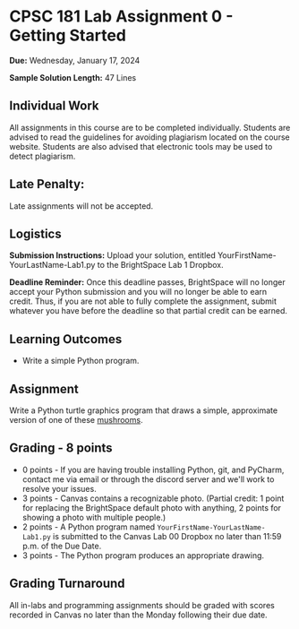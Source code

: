 # CPSC 181 Lab Assignment 0 - Getting Started

**Due:** Wednesday, January 17, 2024

**Sample Solution Length:** 47 Lines

## Individual Work

All assignments in this course are to be completed individually. Students are advised to read the guidelines for avoiding plagiarism located on the course website. Students are also advised that electronic tools may be used to detect plagiarism.

## Late Penalty:

Late assignments will not be accepted.

## Logistics

**Submission Instructions:** Upload your solution, entitled YourFirstName-YourLastName-Lab1.py to the BrightSpace Lab 1 Dropbox.

**Deadline Reminder:** Once this deadline passes, BrightSpace will no longer accept your Python submission and you will no longer be able to earn credit. Thus, if you are not able to fully complete the assignment, submit whatever you have before the deadline so that partial credit can be earned.

## Learning Outcomes

- Write a simple Python program.

## Assignment

Write a Python turtle graphics program that draws a simple, approximate version of one of these [mushrooms](https://www.shihoriobata.com/blog/easy-mushroom-drawing-ideas/).

## Grading - 8 points

- 0 points - If you are having trouble installing Python, git, and PyCharm, contact me via email or through the discord server and we'll work to resolve your issues.
- 3 points - Canvas contains a recognizable photo.
  (Partial credit: 1 point for replacing the BrightSpace default photo with anything, 2 points for showing a photo with multiple people.)
- 2 points - A Python program named `YourFirstName-YourLastName-Lab1.py` is submitted to the Canvas Lab 00 Dropbox no later than 11:59 p.m. of the Due Date.
- 3 points - The Python program produces an appropriate drawing.

## Grading Turnaround

All in-labs and programming assignments should be graded with scores recorded in Canvas no later than the Monday following their due date.
